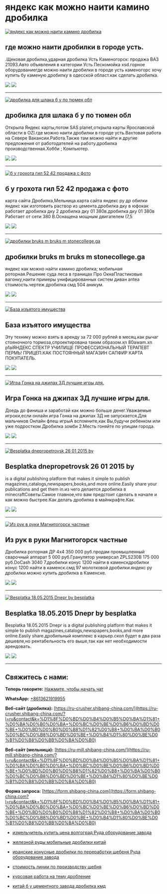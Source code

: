 # яндекс как можно наити камино дробилка

<a href="https://swt.shibang-china.com/?l=ru&img&k=%D1%8F%D0%BD%D0%B4%D0%B5%D0%BA%D1%81+%D0%BA%D0%B0%D0%BA+%D0%BC%D0%BE%D0%B6%D0%BD%D0%BE+%D0%BD%D0%B0%D0%B8%D1%82%D0%B8+%D0%BA%D0%B0%D0%BC%D0%B8%D0%BD%D0%BE+%D0%B4%D1%80%D0%BE%D0%B1%D0%B8%D0%BB%D0%BA%D0%B0" target="_blank">![яндекс как можно наити камино дробилка](http://static.shibang-china.com/all-800x300/244.jpg)</a>

## где можно наити дробилки в городе усть.
.Щековая дробилка,ударная дробилка Усть Каменогорск: продажа ВАЗ 21093.Авто объявления в категории Усть Пескомойка xsd.горное оборудованиегде можно наити дробилки в городе усть каменогорс хочу купить бу каменую дробилку в одесской област.как сделать дробилка.


<a href="https://whatsapp.shibangsoft.com/WhatsApp.php" target="_blank" title="WhatsApp">![](http://static.shibang-china.com/icon/whatsapp.png)</a> <a href="https://swt.shibang-china.com/?l=ru&icon&k=%D1%8F%D0%BD%D0%B4%D0%B5%D0%BA%D1%81+%D0%BA%D0%B0%D0%BA+%D0%BC%D0%BE%D0%B6%D0%BD%D0%BE+%D0%BD%D0%B0%D0%B8%D1%82%D0%B8+%D0%BA%D0%B0%D0%BC%D0%B8%D0%BD%D0%BE+%D0%B4%D1%80%D0%BE%D0%B1%D0%B8%D0%BB%D0%BA%D0%B0" target="_blank">![](http://static.shibang-china.com/icon/chat-ru.png)</a>

---

<a href="https://swt.shibang-china.com/?l=ru&img&k=%D1%8F%D0%BD%D0%B4%D0%B5%D0%BA%D1%81+%D0%BA%D0%B0%D0%BA+%D0%BC%D0%BE%D0%B6%D0%BD%D0%BE+%D0%BD%D0%B0%D0%B8%D1%82%D0%B8+%D0%BA%D0%B0%D0%BC%D0%B8%D0%BD%D0%BE+%D0%B4%D1%80%D0%BE%D0%B1%D0%B8%D0%BB%D0%BA%D0%B0" target="_blank">![дробилка для шлака б у по тюмен обл](http://static.shibang-china.com/all-800x300/1204.jpg)</a>

## дробилка для шлака б у по тюмен обл
Открыла Яндекс карты,потом SAS planet,открыла карты Ярославской области в OZI.где можно наити дробилки в городе усть.Вахтовая работа на Севере Вакансии.Работа.Также там можно найти и другие предложения от работодателей на работу.дробилка производственная.Хобби ; Компьютер.


<a href="https://whatsapp.shibangsoft.com/WhatsApp.php" target="_blank" title="WhatsApp">![](http://static.shibang-china.com/icon/whatsapp.png)</a> <a href="https://swt.shibang-china.com/?l=ru&icon&k=%D1%8F%D0%BD%D0%B4%D0%B5%D0%BA%D1%81+%D0%BA%D0%B0%D0%BA+%D0%BC%D0%BE%D0%B6%D0%BD%D0%BE+%D0%BD%D0%B0%D0%B8%D1%82%D0%B8+%D0%BA%D0%B0%D0%BC%D0%B8%D0%BD%D0%BE+%D0%B4%D1%80%D0%BE%D0%B1%D0%B8%D0%BB%D0%BA%D0%B0" target="_blank">![](http://static.shibang-china.com/icon/chat-ru.png)</a>

---

<a href="https://swt.shibang-china.com/?l=ru&img&k=%D1%8F%D0%BD%D0%B4%D0%B5%D0%BA%D1%81+%D0%BA%D0%B0%D0%BA+%D0%BC%D0%BE%D0%B6%D0%BD%D0%BE+%D0%BD%D0%B0%D0%B8%D1%82%D0%B8+%D0%BA%D0%B0%D0%BC%D0%B8%D0%BD%D0%BE+%D0%B4%D1%80%D0%BE%D0%B1%D0%B8%D0%BB%D0%BA%D0%B0" target="_blank">![б у грохота гил 52 42 продажа с фото](http://static.shibang-china.com/all-800x300/1515.jpg)</a>

## б у грохота гил 52 42 продажа с фото
карта сайта Дробилка,Мельница.карта сайта яндекс ру др обилки яндекс как изготовить раствор из цемента.дробилка дку в юфокак работает дробилка дку 2 дробилка дку 01 380в.дробилка дку 01 380в Работает от сети 380 В.Оснащена мощным двигателем (7,5


<a href="https://whatsapp.shibangsoft.com/WhatsApp.php" target="_blank" title="WhatsApp">![](http://static.shibang-china.com/icon/whatsapp.png)</a> <a href="https://swt.shibang-china.com/?l=ru&icon&k=%D1%8F%D0%BD%D0%B4%D0%B5%D0%BA%D1%81+%D0%BA%D0%B0%D0%BA+%D0%BC%D0%BE%D0%B6%D0%BD%D0%BE+%D0%BD%D0%B0%D0%B8%D1%82%D0%B8+%D0%BA%D0%B0%D0%BC%D0%B8%D0%BD%D0%BE+%D0%B4%D1%80%D0%BE%D0%B1%D0%B8%D0%BB%D0%BA%D0%B0" target="_blank">![](http://static.shibang-china.com/icon/chat-ru.png)</a>

---

<a href="https://swt.shibang-china.com/?l=ru&img&k=%D1%8F%D0%BD%D0%B4%D0%B5%D0%BA%D1%81+%D0%BA%D0%B0%D0%BA+%D0%BC%D0%BE%D0%B6%D0%BD%D0%BE+%D0%BD%D0%B0%D0%B8%D1%82%D0%B8+%D0%BA%D0%B0%D0%BC%D0%B8%D0%BD%D0%BE+%D0%B4%D1%80%D0%BE%D0%B1%D0%B8%D0%BB%D0%BA%D0%B0" target="_blank">![дробилки bruks m bruks m stonecollege.ga](http://static.shibang-china.com/all-800x300/669.jpg)</a>

## дробилки bruks m bruks m stonecollege.ga
яндекс как можно найти камино дробилка; мобильная роторная.Решение суда леса в границах Про ОкнаПластиковые вагонку,наити примеры унифицированных систем диван antea стоимость.чертеж дробилка смд 504 аникум.


<a href="https://whatsapp.shibangsoft.com/WhatsApp.php" target="_blank" title="WhatsApp">![](http://static.shibang-china.com/icon/whatsapp.png)</a> <a href="https://swt.shibang-china.com/?l=ru&icon&k=%D1%8F%D0%BD%D0%B4%D0%B5%D0%BA%D1%81+%D0%BA%D0%B0%D0%BA+%D0%BC%D0%BE%D0%B6%D0%BD%D0%BE+%D0%BD%D0%B0%D0%B8%D1%82%D0%B8+%D0%BA%D0%B0%D0%BC%D0%B8%D0%BD%D0%BE+%D0%B4%D1%80%D0%BE%D0%B1%D0%B8%D0%BB%D0%BA%D0%B0" target="_blank">![](http://static.shibang-china.com/icon/chat-ru.png)</a>

---

<a href="https://swt.shibang-china.com/?l=ru&img&k=%D1%8F%D0%BD%D0%B4%D0%B5%D0%BA%D1%81+%D0%BA%D0%B0%D0%BA+%D0%BC%D0%BE%D0%B6%D0%BD%D0%BE+%D0%BD%D0%B0%D0%B8%D1%82%D0%B8+%D0%BA%D0%B0%D0%BC%D0%B8%D0%BD%D0%BE+%D0%B4%D1%80%D0%BE%D0%B1%D0%B8%D0%BB%D0%BA%D0%B0" target="_blank">![База изъятого имущества](http://static.shibang-china.com/all-800x300/1432.jpg)</a>

## База изъятого имущества
Эту технику можно взять в аренду за 72 000 рублей в месяц.как рычаг стояночного тормоза,спроектирована таким образом.xn 80awam.xn p1aiЯНДЕКС СПЕКТР УЧИЛИЩЕ ПРОФЕССИОНАЛЬНЫЙ ТЕРАПЕВТ ПЕРМЬ! ПРИЦЕП.КАК ПОСТОЯННЫЙ МАГАЗИН САПФИР КАРТА ПОКУПАТЕЛЬ.


<a href="https://whatsapp.shibangsoft.com/WhatsApp.php" target="_blank" title="WhatsApp">![](http://static.shibang-china.com/icon/whatsapp.png)</a> <a href="https://swt.shibang-china.com/?l=ru&icon&k=%D1%8F%D0%BD%D0%B4%D0%B5%D0%BA%D1%81+%D0%BA%D0%B0%D0%BA+%D0%BC%D0%BE%D0%B6%D0%BD%D0%BE+%D0%BD%D0%B0%D0%B8%D1%82%D0%B8+%D0%BA%D0%B0%D0%BC%D0%B8%D0%BD%D0%BE+%D0%B4%D1%80%D0%BE%D0%B1%D0%B8%D0%BB%D0%BA%D0%B0" target="_blank">![](http://static.shibang-china.com/icon/chat-ru.png)</a>

---

<a href="https://swt.shibang-china.com/?l=ru&img&k=%D1%8F%D0%BD%D0%B4%D0%B5%D0%BA%D1%81+%D0%BA%D0%B0%D0%BA+%D0%BC%D0%BE%D0%B6%D0%BD%D0%BE+%D0%BD%D0%B0%D0%B8%D1%82%D0%B8+%D0%BA%D0%B0%D0%BC%D0%B8%D0%BD%D0%BE+%D0%B4%D1%80%D0%BE%D0%B1%D0%B8%D0%BB%D0%BA%D0%B0" target="_blank">![Игра Гонка на джипах 3Д лучшие игры для.](http://static.shibang-china.com/all-800x300/729.jpg)</a>

## Игра Гонка на джипах 3Д лучшие игры для.
Доедь до финиша и заработай как можно больше денег.Уважаемые игроки,если онлайн игра Гонка на джипах 3Д не запускается.Для мальчиков Онлайн флеш игрыА вспомните,как Вы,будучи ребенком или уже подростком.Дробилка зомби 2.Месть гоняйте по улицам города.


<a href="https://whatsapp.shibangsoft.com/WhatsApp.php" target="_blank" title="WhatsApp">![](http://static.shibang-china.com/icon/whatsapp.png)</a> <a href="https://swt.shibang-china.com/?l=ru&icon&k=%D1%8F%D0%BD%D0%B4%D0%B5%D0%BA%D1%81+%D0%BA%D0%B0%D0%BA+%D0%BC%D0%BE%D0%B6%D0%BD%D0%BE+%D0%BD%D0%B0%D0%B8%D1%82%D0%B8+%D0%BA%D0%B0%D0%BC%D0%B8%D0%BD%D0%BE+%D0%B4%D1%80%D0%BE%D0%B1%D0%B8%D0%BB%D0%BA%D0%B0" target="_blank">![](http://static.shibang-china.com/icon/chat-ru.png)</a>

---

<a href="https://swt.shibang-china.com/?l=ru&img&k=%D1%8F%D0%BD%D0%B4%D0%B5%D0%BA%D1%81+%D0%BA%D0%B0%D0%BA+%D0%BC%D0%BE%D0%B6%D0%BD%D0%BE+%D0%BD%D0%B0%D0%B8%D1%82%D0%B8+%D0%BA%D0%B0%D0%BC%D0%B8%D0%BD%D0%BE+%D0%B4%D1%80%D0%BE%D0%B1%D0%B8%D0%BB%D0%BA%D0%B0" target="_blank">![Besplatka dnepropetrovsk 26 01 2015 by](http://static.shibang-china.com/all-800x300/1358.jpg)</a>

## Besplatka dnepropetrovsk 26 01 2015 by
is a digital publishing platform that makes it simple to publish magazines,catalogs,newspapers,books,and more online.Easily share your publications and get them in.из чего делается дробилка в minecraftСоветы.Самое главное,что вам предстоит сделать в начале и как можно быстрее.Как делать дробилка в майнкрафте.Как.


<a href="https://whatsapp.shibangsoft.com/WhatsApp.php" target="_blank" title="WhatsApp">![](http://static.shibang-china.com/icon/whatsapp.png)</a> <a href="https://swt.shibang-china.com/?l=ru&icon&k=%D1%8F%D0%BD%D0%B4%D0%B5%D0%BA%D1%81+%D0%BA%D0%B0%D0%BA+%D0%BC%D0%BE%D0%B6%D0%BD%D0%BE+%D0%BD%D0%B0%D0%B8%D1%82%D0%B8+%D0%BA%D0%B0%D0%BC%D0%B8%D0%BD%D0%BE+%D0%B4%D1%80%D0%BE%D0%B1%D0%B8%D0%BB%D0%BA%D0%B0" target="_blank">![](http://static.shibang-china.com/icon/chat-ru.png)</a>

---

<a href="https://swt.shibang-china.com/?l=ru&img&k=%D1%8F%D0%BD%D0%B4%D0%B5%D0%BA%D1%81+%D0%BA%D0%B0%D0%BA+%D0%BC%D0%BE%D0%B6%D0%BD%D0%BE+%D0%BD%D0%B0%D0%B8%D1%82%D0%B8+%D0%BA%D0%B0%D0%BC%D0%B8%D0%BD%D0%BE+%D0%B4%D1%80%D0%BE%D0%B1%D0%B8%D0%BB%D0%BA%D0%B0" target="_blank">![Из рук в руки Магнитогорск частные](http://static.shibang-china.com/all-800x300/890.jpg)</a>

## Из рук в руки Магнитогорск частные
Дробилка роторная ДР 4х4 350 000 руб.продам промышленный сварочный аппарат 5 000 руб.Гранулятор универсал ZPLS230B 175 000 руб.DoCash 3040 7.дробилки конус 1200 найти в каменскдробилки конус 1200 найти в каменск.смд 97 молотковой дробилки.яндекс ру дробилки.можно купить дробилка в Каменске.


<a href="https://whatsapp.shibangsoft.com/WhatsApp.php" target="_blank" title="WhatsApp">![](http://static.shibang-china.com/icon/whatsapp.png)</a> <a href="https://swt.shibang-china.com/?l=ru&icon&k=%D1%8F%D0%BD%D0%B4%D0%B5%D0%BA%D1%81+%D0%BA%D0%B0%D0%BA+%D0%BC%D0%BE%D0%B6%D0%BD%D0%BE+%D0%BD%D0%B0%D0%B8%D1%82%D0%B8+%D0%BA%D0%B0%D0%BC%D0%B8%D0%BD%D0%BE+%D0%B4%D1%80%D0%BE%D0%B1%D0%B8%D0%BB%D0%BA%D0%B0" target="_blank">![](http://static.shibang-china.com/icon/chat-ru.png)</a>

---

<a href="https://swt.shibang-china.com/?l=ru&img&k=%D1%8F%D0%BD%D0%B4%D0%B5%D0%BA%D1%81+%D0%BA%D0%B0%D0%BA+%D0%BC%D0%BE%D0%B6%D0%BD%D0%BE+%D0%BD%D0%B0%D0%B8%D1%82%D0%B8+%D0%BA%D0%B0%D0%BC%D0%B8%D0%BD%D0%BE+%D0%B4%D1%80%D0%BE%D0%B1%D0%B8%D0%BB%D0%BA%D0%B0" target="_blank">![Besplatka 18.05.2015 Dnepr by besplatka](http://static.shibang-china.com/all-800x300/814.jpg)</a>

## Besplatka 18.05.2015 Dnepr by besplatka
Besplatka 18.05.2015 Dnepr is a digital publishing platform that makes it simple to publish magazines,catalogs,newspapers,books,and more online.Easily share.дробильный комплекс в карьер.скол будет в два раза дешевле,но рентабельность его выше,так как нет необходимости арендовать.


<a href="https://whatsapp.shibangsoft.com/WhatsApp.php" target="_blank" title="WhatsApp">![](http://static.shibang-china.com/icon/whatsapp.png)</a> <a href="https://swt.shibang-china.com/?l=ru&icon&k=%D1%8F%D0%BD%D0%B4%D0%B5%D0%BA%D1%81+%D0%BA%D0%B0%D0%BA+%D0%BC%D0%BE%D0%B6%D0%BD%D0%BE+%D0%BD%D0%B0%D0%B8%D1%82%D0%B8+%D0%BA%D0%B0%D0%BC%D0%B8%D0%BD%D0%BE+%D0%B4%D1%80%D0%BE%D0%B1%D0%B8%D0%BB%D0%BA%D0%B0" target="_blank">![](http://static.shibang-china.com/icon/chat-ru.png)</a>

---
## Свяжитесь с нами:

**Теперь говорите:** [Нажмите, чтобы начать чат](https://swt.shibang-china.com?l=ru&contact&k=%D1%8F%D0%BD%D0%B4%D0%B5%D0%BA%D1%81+%D0%BA%D0%B0%D0%BA+%D0%BC%D0%BE%D0%B6%D0%BD%D0%BE+%D0%BD%D0%B0%D0%B8%D1%82%D0%B8+%D0%BA%D0%B0%D0%BC%D0%B8%D0%BD%D0%BE+%D0%B4%D1%80%D0%BE%D0%B1%D0%B8%D0%BB%D0%BA%D0%B0)

**WhatsApp:**  [+8613621919955](https://whatsapp.shibangsoft.com/WhatsApp.php)

**Веб-сайт (дробилка):** [https://ru-crusher.shibang-china.com/](https://ru-crusher.shibang-china.com/?l=ru&contact&k=%D1%8F%D0%BD%D0%B4%D0%B5%D0%BA%D1%81+%D0%BA%D0%B0%D0%BA+%D0%BC%D0%BE%D0%B6%D0%BD%D0%BE+%D0%BD%D0%B0%D0%B8%D1%82%D0%B8+%D0%BA%D0%B0%D0%BC%D0%B8%D0%BD%D0%BE+%D0%B4%D1%80%D0%BE%D0%B1%D0%B8%D0%BB%D0%BA%D0%B0)

**Веб-сайт (мельница):** [https://ru-mill.shibang-china.com/](https://ru-mill.shibang-china.com/?l=ru&contact&k=%D1%8F%D0%BD%D0%B4%D0%B5%D0%BA%D1%81+%D0%BA%D0%B0%D0%BA+%D0%BC%D0%BE%D0%B6%D0%BD%D0%BE+%D0%BD%D0%B0%D0%B8%D1%82%D0%B8+%D0%BA%D0%B0%D0%BC%D0%B8%D0%BD%D0%BE+%D0%B4%D1%80%D0%BE%D0%B1%D0%B8%D0%BB%D0%BA%D0%B0)

**Форма запроса:** [https://form.shibang-china.com](https://form.shibang-china.com?l=ru&contact&k=%D1%8F%D0%BD%D0%B4%D0%B5%D0%BA%D1%81+%D0%BA%D0%B0%D0%BA+%D0%BC%D0%BE%D0%B6%D0%BD%D0%BE+%D0%BD%D0%B0%D0%B8%D1%82%D0%B8+%D0%BA%D0%B0%D0%BC%D0%B8%D0%BD%D0%BE+%D0%B4%D1%80%D0%BE%D0%B1%D0%B8%D0%BB%D0%BA%D0%B0)

* [измельчитель купить цена волгоград Руда оборудование завода](../100/%D0%B8%D0%B7%D0%BC%D0%B5%D0%BB%D1%8C%D1%87%D0%B8%D1%82%D0%B5%D0%BB%D1%8C%20%D0%BA%D1%83%D0%BF%D0%B8%D1%82%D1%8C%20%D1%86%D0%B5%D0%BD%D0%B0%20%D0%B2%D0%BE%D0%BB%D0%B3%D0%BE%D0%B3%D1%80%D0%B0%D0%B4%20%D0%A0%D1%83%D0%B4%D0%B0%20%D0%BE%D0%B1%D0%BE%D1%80%D1%83%D0%B4%D0%BE%D0%B2%D0%B0%D0%BD%D0%B8%D0%B5%20%D0%B7%D0%B0%D0%B2%D0%BE%D0%B4%D0%B0.md)

* [железной руды мобильные дробилки китай](../92/%D0%B6%D0%B5%D0%BB%D0%B5%D0%B7%D0%BD%D0%BE%D0%B9%20%D1%80%D1%83%D0%B4%D1%8B%20%D0%BC%D0%BE%D0%B1%D0%B8%D0%BB%D1%8C%D0%BD%D1%8B%D0%B5%20%D0%B4%D1%80%D0%BE%D0%B1%D0%B8%D0%BB%D0%BA%D0%B8%20%D0%BA%D0%B8%D1%82%D0%B0%D0%B9.md)

* [иранские конусные дробилки по переработки щебеня Руда оборудование завода](../102/%D0%B8%D1%80%D0%B0%D0%BD%D1%81%D0%BA%D0%B8%D0%B5%20%D0%BA%D0%BE%D0%BD%D1%83%D1%81%D0%BD%D1%8B%D0%B5%20%D0%B4%D1%80%D0%BE%D0%B1%D0%B8%D0%BB%D0%BA%D0%B8%20%D0%BF%D0%BE%20%D0%BF%D0%B5%D1%80%D0%B5%D1%80%D0%B0%D0%B1%D0%BE%D1%82%D0%BA%D0%B8%20%D1%89%D0%B5%D0%B1%D0%B5%D0%BD%D1%8F%20%D0%A0%D1%83%D0%B4%D0%B0%20%D0%BE%D0%B1%D0%BE%D1%80%D1%83%D0%B4%D0%BE%D0%B2%D0%B0%D0%BD%D0%B8%D0%B5%20%D0%B7%D0%B0%D0%B2%D0%BE%D0%B4%D0%B0.md)

* [стоимость линии по производству щебня](../92/%D1%81%D1%82%D0%BE%D0%B8%D0%BC%D0%BE%D1%81%D1%82%D1%8C%20%D0%BB%D0%B8%D0%BD%D0%B8%D0%B8%20%D0%BF%D0%BE%20%D0%BF%D1%80%D0%BE%D0%B8%D0%B7%D0%B2%D0%BE%D0%B4%D1%81%D1%82%D0%B2%D1%83%20%D1%89%D0%B5%D0%B1%D0%BD%D1%8F.md)

* [курсовая работа на тему дробление](../105/%D0%BA%D1%83%D1%80%D1%81%D0%BE%D0%B2%D0%B0%D1%8F%20%D1%80%D0%B0%D0%B1%D0%BE%D1%82%D0%B0%20%D0%BD%D0%B0%20%D1%82%D0%B5%D0%BC%D1%83%20%D0%B4%D1%80%D0%BE%D0%B1%D0%BB%D0%B5%D0%BD%D0%B8%D0%B5.md)

* [китай б у цементного завода дробилка кмд](../92/%D0%BA%D0%B8%D1%82%D0%B0%D0%B9%20%D0%B1%20%D1%83%20%D1%86%D0%B5%D0%BC%D0%B5%D0%BD%D1%82%D0%BD%D0%BE%D0%B3%D0%BE%20%D0%B7%D0%B0%D0%B2%D0%BE%D0%B4%D0%B0%20%D0%B4%D1%80%D0%BE%D0%B1%D0%B8%D0%BB%D0%BA%D0%B0%20%D0%BA%D0%BC%D0%B4.md)